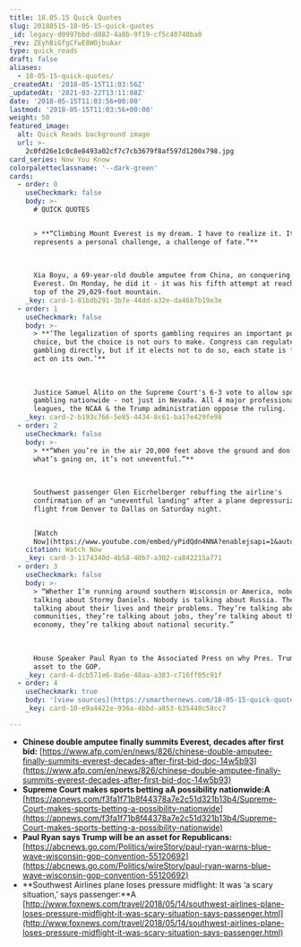 ```yaml
---
title: 18.05.15 Quick Quotes
slug: 20180515-18-05-15-quick-quotes
_id: legacy-d0997bbd-d882-4a8b-9f19-cf5c40740ba0
_rev: ZEyhBiGfgCfwE8WOjbuAar
type: quick_reads
draft: false
aliases:
  - 18-05-15-quick-quotes/
_createdAt: '2018-05-15T11:03:56Z'
_updatedAt: '2021-03-22T13:11:08Z'
date: '2018-05-15T11:03:56+00:00'
lastmod: '2018-05-15T11:03:56+00:00'
weight: 50
featured_image:
  alt: Quick Reads background image
  url: >-
    2c0fd26e1c0c8e8493a02cf7c7cb3679f8af597d1200x798.jpg
card_series: Now You Know
colorpaletteclassname: '--dark-green'
cards:
  - order: 0
    useCheckmark: false
    body: >-
      # QUICK QUOTES


      > **“Climbing Mount Everest is my dream. I have to realize it. It also
      represents a personal challenge, a challenge of fate.”**  
        
        
        
      Xia Boyu, a 69-year-old double amputee from China, on conquering Mt.
      Everest. On Monday, he did it - it was his fifth attempt at reaching the
      top of the 29,029-foot mountain.
    _key: card-1-81bdb291-3b7e-44dd-a32e-da46b7b19e3e
  - order: 1
    useCheckmark: false
    body: >-
      > **‘The legalization of sports gambling requires an important policy
      choice, but the choice is not ours to make. Congress can regulate sports
      gambling directly, but if it elects not to do so, each state is free to
      act on its own.’**  
        
        
        
      Justice Samuel Alito on the Supreme Court's 6-3 vote to allow sports
      gambling nationwide - not just in Nevada. All 4 major professional sports
      leagues, the NCAA & the Trump administration oppose the ruling.
    _key: card-2-b193c766-5e85-4434-8c61-ba17e429fe98
  - order: 2
    useCheckmark: false
    body: >-
      > **“When you’re in the air 20,000 feet above the ground and don’t know
      what’s going on, it’s not uneventful.”**  
        
        
        
      Southwest passenger Glen Eicrhelberger rebuffing the airline's
      confirmation of an "uneventful landing" after a plane depressurized on a
      flight from Denver to Dallas on Saturday night.


      [Watch
      Now](https://www.youtube.com/embed/yPidQdn4NNA?enablejsapi=1&autoplay=1&rel=0)
    citation: Watch Now
    _key: card-3-1174340d-4b58-40b7-a302-ca842215a771
  - order: 3
    useCheckmark: false
    body: >-
      > “Whether I’m running around southern Wisconsin or America, nobody is
      talking about Stormy Daniels. Nobody is talking about Russia. They’re
      talking about their lives and their problems. They’re talking about their
      communities, they’re talking about jobs, they’re talking about the
      economy, they’re talking about national security.”  
        
        
        
      House Speaker Paul Ryan to the Associated Press on why Pres. Trump is an
      asset to the GOP.
    _key: card-4-dcb571e6-8a6e-48aa-a383-c716ff05c91f
  - order: 4
    useCheckmark: true
    body: '[view sources](https://smarthernews.com/18-05-15-quick-quotes/)'
    _key: card-10-e9a4422e-936a-4bbd-a853-635440c58cc7

---
```

* **Chinese double amputee finally summits Everest, decades after first bid:** [https://www.afp.com/en/news/826/chinese-double-amputee-finally-summits-everest-decades-after-first-bid-doc-14w5b93](https://www.afp.com/en/news/826/chinese-double-amputee-finally-summits-everest-decades-after-first-bid-doc-14w5b93)
* **Supreme Court makes sports betting aA possibility nationwide:A** [https://apnews.com/f3fa1f71b8f44378a7e2c51d321b13b4/Supreme-Court-makes-sports-betting-a-possibility-nationwide](https://apnews.com/f3fa1f71b8f44378a7e2c51d321b13b4/Supreme-Court-makes-sports-betting-a-possibility-nationwide)
* **Paul Ryan says Trump will be an asset for Republicans:** [https://abcnews.go.com/Politics/wireStory/paul-ryan-warns-blue-wave-wisconsin-gop-convention-55120692](https://abcnews.go.com/Politics/wireStory/paul-ryan-warns-blue-wave-wisconsin-gop-convention-55120692)
* **Southwest Airlines plane loses pressure midflight: It was ‘a scary situation,’ says passenger:**A [http://www.foxnews.com/travel/2018/05/14/southwest-airlines-plane-loses-pressure-midflight-it-was-scary-situation-says-passenger.html](http://www.foxnews.com/travel/2018/05/14/southwest-airlines-plane-loses-pressure-midflight-it-was-scary-situation-says-passenger.html)